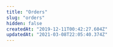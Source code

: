 ```yaml
---
title: "Orders"
slug: "orders"
hidden: false
createdAt: "2019-12-11T00:42:27.604Z"
updatedAt: "2021-03-08T22:05:40.374Z"
---
```

